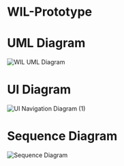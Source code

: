 # WIL-Prototype
# UML Diagram
![WIL UML Diagram](https://github.com/FruityLoopes/WIL-Prototype/assets/126910290/4ff81cdc-0612-4dc2-9c6c-131dc62eef85)

# UI Diagram
![UI Navigation Diagram (1)](https://github.com/FruityLoopes/WIL-Prototype/assets/126910290/2df117c3-85ec-4f19-ac9f-8167d563fe14)

# Sequence Diagram
![Sequence Diagram](https://github.com/FruityLoopes/WIL-Prototype/assets/126910290/ca125923-d9e3-4fdd-83fb-11e22e660d61)

